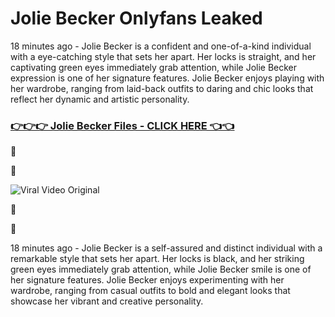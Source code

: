 # Jolie Becker Onlyfans Leaked

<p>18 minutes ago - Jolie Becker is a confident and one-of-a-kind individual with a eye-catching style that sets her apart. Her locks is straight, and her captivating green eyes immediately grab attention, while Jolie Becker expression is one of her signature features. Jolie Becker enjoys playing with her wardrobe, ranging from laid-back outfits to daring and chic looks that reflect her dynamic and artistic personality.</p><p>
<h3><a href="https://fansleaks.com-getfree.pro/jolie-becker" rel="nofollow">👉👉👉 Jolie Becker Files - CLICK HERE 👈👈</a></h3>
<p>🔻</p>
<p>🔻</p> <p>
<a href="https://fansleaks.com-getfree.pro/jolie-becker" rel="nofollow"><img src="https://i.imgur.com/0ZbtXZ5.gif" alt="Viral Video Original" style="max-width: 100%; display: inline-block;" data-target="animated-image.originalImage"></a>
<p>🔻</p>
<p>🔻</p> <p>18 minutes ago - Jolie Becker is a self-assured and distinct individual with a remarkable style that sets her apart. Her locks is black, and her striking green eyes immediately grab attention, while Jolie Becker smile is one of her signature features. Jolie Becker enjoys experimenting with her wardrobe, ranging from casual outfits to bold and elegant looks that showcase her vibrant and creative personality.</p>